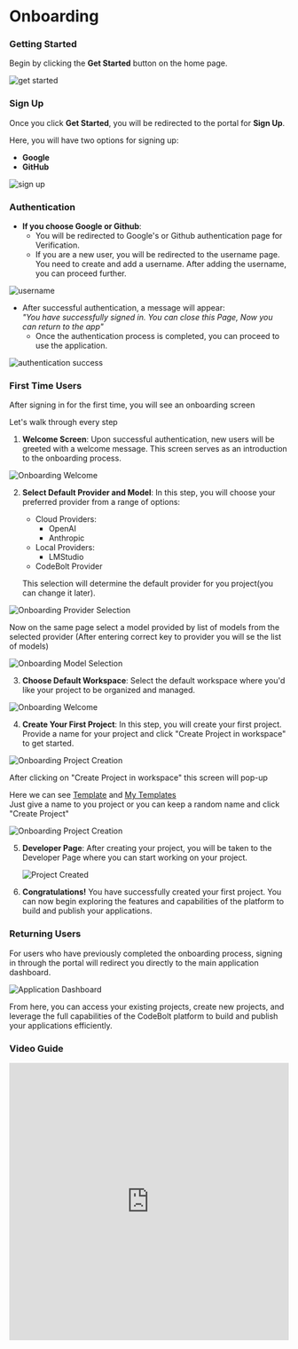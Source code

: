 # Onboarding

### Getting Started

Begin by clicking the **Get Started** button on the home page.

![get started](../../static/img/get_started.png)

### Sign Up

Once you click **Get Started**, you will be redirected to the portal for **Sign Up**.

Here, you will have two options for signing up:

- **Google**
- **GitHub**

![sign up](../../static/img/sing-up.png)

### Authentication

- **If you choose Google or Github**:
  - You will be redirected to Google's or Github authentication page for Verification.
  - If you are a new user, you will be redirected to the username page.
    You need to create and add a username. After adding the username, you can proceed further.

![username](../../static/img/username.png)

- After successful authentication, a message will appear:  
   _"You have successfully signed in. You can close this Page, Now you can return to the app"_
  - Once the authentication process is completed, you can proceed to use the application.

![authentication success](../../static/img/authentication-success.png)

### First Time Users

After signing in for the first time, you will see an onboarding screen

Let's walk through every step

1. **Welcome Screen**: Upon successful authentication, new users will be greeted with a welcome message. This screen serves as an introduction to the onboarding process.

![Onboarding Welcome](../../static/onboarding/1.png)

2. **Select Default Provider and Model**: In this step, you will choose your preferred provider from a range of options:

   - Cloud Providers:
     - OpenAI
     - Anthropic
   - Local Providers:
     - LMStudio
   - CodeBolt Provider

   This selection will determine the default provider for you project(you can change it later).

![Onboarding Provider Selection](../../static/onboarding/2.png)

Now on the same page select a model provided by list of models from the selected provider
(After entering correct key to provider you will se the list of models)

![Onboarding Model Selection](../../static/onboarding/3.png)

3. **Choose Default Workspace**: Select the default workspace where you'd like your project to be organized and managed.

![Onboarding Welcome](../../static/onboarding/4.png)

4. **Create Your First Project**: In this step, you will create your first project. Provide a name for your project and click "Create Project in workspace" to get started.

![Onboarding Project Creation](../../static/onboarding/5.png)

After clicking on "Create Project in workspace" this screen will pop-up

Here we can see [Template](./Templates/template.md) and [My Templates](./Templates/myTemplates.md) <br/>
Just give a name to you project or you can keep a random name and click "Create Project"

![Onboarding Project Creation](../../static/onboarding/6.png)

5. **Developer Page**: After creating your project, you will be taken to the Developer Page where you can start working on your project.

   ![ Project Created](../../static/onboarding/7.png)

6. **Congratulations!** You have successfully created your first project. You can now begin exploring the features and capabilities of the platform to build and publish your applications.

### Returning Users

For users who have previously completed the onboarding process, signing in through the portal will redirect you directly to the main application dashboard.

![Application Dashboard](../../static/img/codebolt_application.png)

From here, you can access your existing projects, create new projects, and leverage the full capabilities of the CodeBolt platform to build and publish your applications efficiently.


### Video Guide

<iframe width="100%" height="500" src="https://www.youtube.com/embed/YpZV_AFHsX8?si=oNo5MzqlAPqqgdgu" title="YouTube video player" frameborder="0" allow="accelerometer; autoplay; clipboard-write; encrypted-media; gyroscope; picture-in-picture; web-share" referrerpolicy="strict-origin-when-cross-origin" allowfullscreen></iframe>

